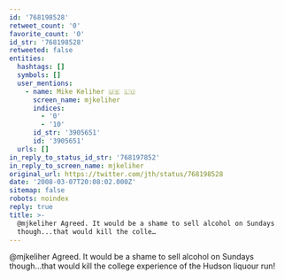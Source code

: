 ```yaml
---
id: '768198528'
retweet_count: '0'
favorite_count: '0'
id_str: '768198528'
retweeted: false
entities:
  hashtags: []
  symbols: []
  user_mentions:
    - name: Mike Keliher 🇺🇸 🇱🇺
      screen_name: mjkeliher
      indices:
        - '0'
        - '10'
      id_str: '3905651'
      id: '3905651'
  urls: []
in_reply_to_status_id_str: '768197852'
in_reply_to_screen_name: mjkeliher
original_url: https://twitter.com/jth/status/768198528
date: '2008-03-07T20:08:02.000Z'
sitemap: false
robots: noindex
reply: true
title: >-
  @mjkeliher Agreed. It would be a shame to sell alcohol on Sundays
  though...that would kill the colle…
---
```


@mjkeliher Agreed. It would be a shame to sell alcohol on Sundays though...that would kill the college experience of the Hudson liquour run!